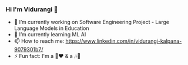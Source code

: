 ### Hi I'm Vidurangi 👋

<!--
**VidurangiKalpana/VidurangiKalpana** is a ✨ _special_ ✨ repository because its `README.md` (this file) appears on your GitHub profile.

Here are some ideas to get you started:-->

- 🔭 I’m currently working on Software Engineering Project - Large Language Models in Education
- 🌱 I’m currently learning ML AI
- 📫 How to reach me: https://www.linkedin.com/in/vidurangi-kalpana-9079301b7/
- ⚡ Fun fact: I'm a 🏸❤️ & a 🎶💜

